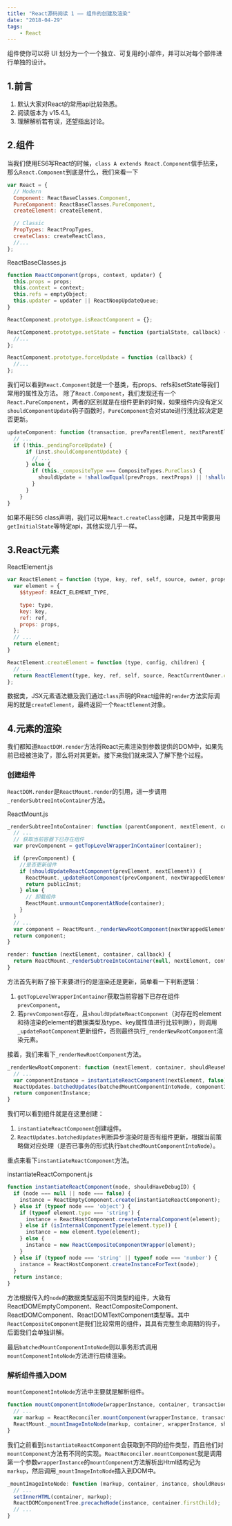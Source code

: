 ```yaml
---
title: "React源码阅读 1 —— 组件的创建及渲染"
date: "2018-04-29"
tags: 
    - React
---
```


组件使你可以将 UI 划分为一个一个独立、可复用的小部件，并可以对每个部件进行单独的设计。

<!-- excerpt_end -->

## 1.前言
1. 默认大家对React的常用api比较熟悉。
2. 阅读版本为 v15.4.1。
3. 理解解析若有误，还望指出讨论。

## 2.组件

当我们使用ES6写React的时候，`class A extends React.Component`信手拈来，那么`React.Component`到底是什么，我们来看一下

```javascript
var React = {
  // Modern
  Component: ReactBaseClasses.Component,
  PureComponent: ReactBaseClasses.PureComponent,
  createElement: createElement,

  // Classic
  PropTypes: ReactPropTypes,
  createClass: createReactClass,
  //...
};
```

ReactBaseClasses.js
```javascript
function ReactComponent(props, context, updater) {
  this.props = props;
  this.context = context;
  this.refs = emptyObject;
  this.updater = updater || ReactNoopUpdateQueue;
}

ReactComponent.prototype.isReactComponent = {};

ReactComponent.prototype.setState = function (partialState, callback) {
  //...
};

ReactComponent.prototype.forceUpdate = function (callback) {
  //...
};
```

我们可以看到`React.Component`就是一个基类，有props、refs和setState等我们常用的属性及方法。
除了`React.Component`，我们发现还有一个`React.PureComponent`，两者的区别就是在组件更新的时候，如果组件内没有定义`shouldComponentUpdate`钩子函数时，`PureComponent`会对state进行浅比较决定是否更新。

```javascript
updateComponent: function (transaction, prevParentElement, nextParentElement, prevUnmaskedContext, nextUnmaskedContext) {
  // ...
  if (!this._pendingForceUpdate) {
      if (inst.shouldComponentUpdate) {
        // ...
      } else {
        if (this._compositeType === CompositeTypes.PureClass) {
          shouldUpdate = !shallowEqual(prevProps, nextProps) || !shallowEqual(inst.state, nextState);
        }
      }
    }
}
```

如果不用ES6 class声明，我们可以用`React.createClass`创建，只是其中需要用`getInitialState`等特定api，其他实现几乎一样。

## 3.React元素

ReactElement.js
```javascript
var ReactElement = function (type, key, ref, self, source, owner, props) {
  var element = {
    $$typeof: REACT_ELEMENT_TYPE,

    type: type,
    key: key,
    ref: ref,
    props: props,
  };
  // ...
  return element;
}

ReactElement.createElement = function (type, config, children) {
  // ...
  return ReactElement(type, key, ref, self, source, ReactCurrentOwner.current, props);
};
```

数据类，JSX元素语法糖及我们通过`class`声明的React组件的`render`方法实际调用的就是`createElement`，最终返回一个`ReactElement`对象。

## 4.元素的渲染

我们都知道`ReactDOM.render`方法将React元素渲染到参数提供的DOM中，如果先前已经被渲染了，那么将对其更新。接下来我们就来深入了解下整个过程。

### 创建组件
`ReactDOM.render`是`ReactMount.render`的引用，进一步调用`_renderSubtreeIntoContainer`方法。

ReactMount.js
```javascript
_renderSubtreeIntoContainer: function (parentComponent, nextElement, container, callback) {
  // ...
  // 获取当前容器下已存在组件
  var prevComponent = getTopLevelWrapperInContainer(container);

  if (prevComponent) {
    //是否更新组件
    if (shouldUpdateReactComponent(prevElement, nextElement)) {
      ReactMount._updateRootComponent(prevComponent, nextWrappedElement, nextContext, container, updatedCallback);
      return publicInst;
    } else {
      // 卸载组件
      ReactMount.unmountComponentAtNode(container);
    }
  }
  // ...
  var component = ReactMount._renderNewRootComponent(nextWrappedElement, container, shouldReuseMarkup, nextContext)._renderedComponent.getPublicInstance();
  return component;
}

render: function (nextElement, container, callback) {
  return ReactMount._renderSubtreeIntoContainer(null, nextElement, container, callback);
}
```

方法首先判断了接下来要进行的是渲染还是更新，简单看一下判断逻辑：
1. `getTopLevelWrapperInContainer`获取当前容器下已存在组件`prevComponent`。
2. 若`prevComponent`存在，且`shouldUpdateReactComponent`（对存在的element和待渲染的element的数据类型及type、key属性值进行比较判断），则调用`_updateRootComponent`更新组件，否则最终执行`_renderNewRootComponent`渲染元素。

接着，我们来看下`_renderNewRootComponent`方法。  

```javascript
_renderNewRootComponent: function (nextElement, container, shouldReuseMarkup, context) {
  // ...
  var componentInstance = instantiateReactComponent(nextElement, false);
  ReactUpdates.batchedUpdates(batchedMountComponentIntoNode, componentInstance, container, shouldReuseMarkup, context);
  return componentInstance;
}
```

我们可以看到组件就是在这里创建：
1. `instantiateReactComponent`创建组件。
2. `ReactUpdates.batchedUpdates`判断异步渲染时是否有组件更新，根据当前策略做对应处理（是否已事务的形式执行`batchedMountComponentIntoNode`）。

重点来看下`instantiateReactComponent`方法。

instantiateReactComponent.js
```javascript
function instantiateReactComponent(node, shouldHaveDebugID) {
  if (node === null || node === false) {
    instance = ReactEmptyComponent.create(instantiateReactComponent);
  } else if (typeof node === 'object') {
    if (typeof element.type === 'string') {
      instance = ReactHostComponent.createInternalComponent(element);
    } else if (isInternalComponentType(element.type)) {
      instance = new element.type(element);
    } else {
      instance = new ReactCompositeComponentWrapper(element);
    }
  } else if (typeof node === 'string' || typeof node === 'number') {
    instance = ReactHostComponent.createInstanceForText(node);
  }
  return instance;
}
```

方法根据传入的`node`的数据类型返回不同类型的组件，大致有ReactDOMEmptyComponent、ReactCompositeComponent、ReactDOMComponent、ReactDOMTextComponent类型等。其中`ReactCompositeComponent`是我们比较常用的组件，其具有完整生命周期的钩子，后面我们会单独讲解。

最后`batchedMountComponentIntoNode`则以事务形式调用`mountComponentIntoNode`方法进行后续渲染。

### 解析组件插入DOM

`mountComponentIntoNode`方法中主要就是解析组件。

```javascript
function mountComponentIntoNode(wrapperInstance, container, transaction, shouldReuseMarkup, context) {
  // ...
  var markup = ReactReconciler.mountComponent(wrapperInstance, transaction, null, ReactDOMContainerInfo(wrapperInstance, container), context, 0);
  ReactMount._mountImageIntoNode(markup, container, wrapperInstance, shouldReuseMarkup, transaction);
}
```

我们之前看到`instantiateReactComponent`会获取到不同的组件类型，而且他们对`mountComponent`方法有不同的实现。`ReactReconciler.mountComponent`就是调用第一个参数`wrapperInstance`的`mountComponent`方法解析出Html结构记为`markup`，然后调用`_mountImageIntoNode`插入到DOM中。

```javascript
_mountImageIntoNode: function (markup, container, instance, shouldReuseMarkup, transaction) {
  // ...
  setInnerHTML(container, markup);
  ReactDOMComponentTree.precacheNode(instance, container.firstChild);
  // ...
}
```
